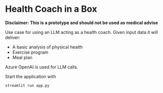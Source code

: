 
Health Coach in a Box
==========================

**Disclaimer: This is a prototype and should not be used as medical advise**



Use case for using an LLM acting as a health coach.
Given input data it will deliver:
- A basic analysis of physical health
- Exercise program
- Meal plan

Azure OpenAI is used for LLM calls.

Start the application with

    streamlit run app.py
